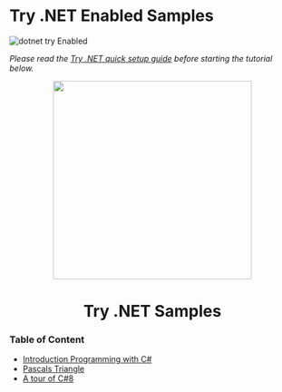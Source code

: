 #  Try .NET Enabled Samples
![dotnet try Enabled](https://img.shields.io/badge/Try_.NET-Enabled-501078.svg)

*Please read the [Try .NET quick setup guide](Setup.md) before starting the tutorial below.* 

<p align ="center">
<img src ="https://user-images.githubusercontent.com/2546640/56708992-deee8780-66ec-11e9-9991-eb85abb1d10a.png" width="350">
</p>
<h1 align ="center">Try .NET Samples</h1>

### Table of Content 
- [Introduction Programming with C#](Beginners/HelloWorld.md)
- [Pascals Triangle](Beginners/TeachTheComputer.md)
- [A tour of C#8](csharp8/index.md)